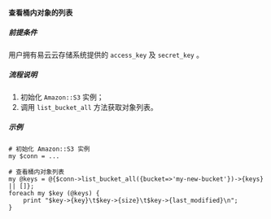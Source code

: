#### 查看桶内对象的列表
##### 前提条件
用户拥有易云云存储系统提供的 `access_key` 及 `secret_key` 。

##### 流程说明
1. 初始化 `Amazon::S3` 实例；
2. 调用 `list_bucket_all` 方法获取对象列表。

##### 示例
```
# 初始化 Amazon::S3 实例
my $conn = ...

# 查看桶内对象列表
my @keys = @{$conn->list_bucket_all({bucket=>'my-new-bucket'})->{keys} || []};
foreach my $key (@keys) {
    print "$key->{key}\t$key->{size}\t$key->{last_modified}\n";
}
```
